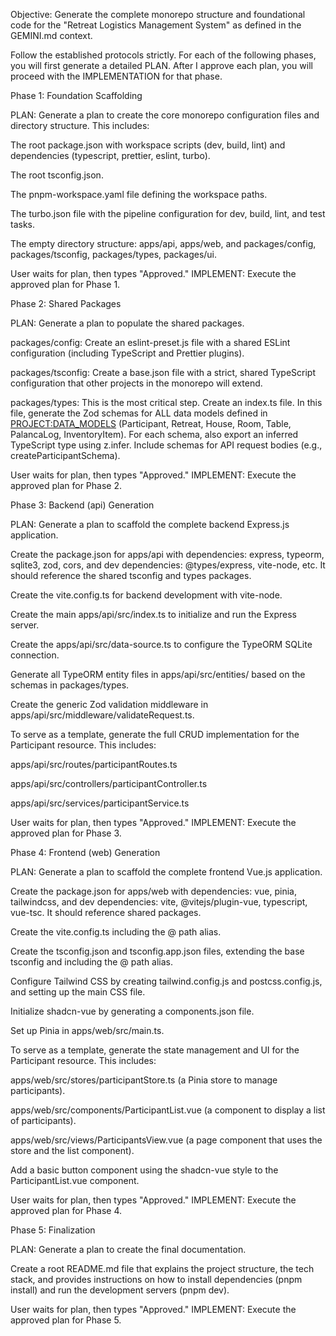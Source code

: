 Objective: Generate the complete monorepo structure and foundational code for the "Retreat Logistics Management System" as defined in the GEMINI.md context.

Follow the established protocols strictly. For each of the following phases, you will first generate a detailed PLAN. After I approve each plan, you will proceed with the IMPLEMENTATION for that phase.

Phase 1: Foundation Scaffolding

PLAN:
Generate a plan to create the core monorepo configuration files and directory structure. This includes:

The root package.json with workspace scripts (dev, build, lint) and dependencies (typescript, prettier, eslint, turbo).

The root tsconfig.json.

The pnpm-workspace.yaml file defining the workspace paths.

The turbo.json file with the pipeline configuration for dev, build, lint, and test tasks.

The empty directory structure: apps/api, apps/web, and packages/config, packages/tsconfig, packages/types, packages/ui.

User waits for plan, then types "Approved."
IMPLEMENT:
Execute the approved plan for Phase 1.

Phase 2: Shared Packages

PLAN:
Generate a plan to populate the shared packages.

packages/config: Create an eslint-preset.js file with a shared ESLint configuration (including TypeScript and Prettier plugins).

packages/tsconfig: Create a base.json file with a strict, shared TypeScript configuration that other projects in the monorepo will extend.

packages/types: This is the most critical step. Create an index.ts file. In this file, generate the Zod schemas for ALL data models defined in <PROJECT:DATA_MODELS> (Participant, Retreat, House, Room, Table, PalancaLog, InventoryItem). For each schema, also export an inferred TypeScript type using z.infer<typeof schemaName>. Include schemas for API request bodies (e.g., createParticipantSchema).

User waits for plan, then types "Approved."
IMPLEMENT:
Execute the approved plan for Phase 2.

Phase 3: Backend (api) Generation

PLAN:
Generate a plan to scaffold the complete backend Express.js application.

Create the package.json for apps/api with dependencies: express, typeorm, sqlite3, zod, cors, and dev dependencies: @types/express, vite-node, etc. It should reference the shared tsconfig and types packages.

Create the vite.config.ts for backend development with vite-node.

Create the main apps/api/src/index.ts to initialize and run the Express server.

Create the apps/api/src/data-source.ts to configure the TypeORM SQLite connection.

Generate all TypeORM entity files in apps/api/src/entities/ based on the schemas in packages/types.

Create the generic Zod validation middleware in apps/api/src/middleware/validateRequest.ts.

To serve as a template, generate the full CRUD implementation for the Participant resource. This includes:

apps/api/src/routes/participantRoutes.ts

apps/api/src/controllers/participantController.ts

apps/api/src/services/participantService.ts

User waits for plan, then types "Approved."
IMPLEMENT:
Execute the approved plan for Phase 3.

Phase 4: Frontend (web) Generation

PLAN:
Generate a plan to scaffold the complete frontend Vue.js application.

Create the package.json for apps/web with dependencies: vue, pinia, tailwindcss, and dev dependencies: vite, @vitejs/plugin-vue, typescript, vue-tsc. It should reference shared packages.

Create the vite.config.ts including the @ path alias.

Create the tsconfig.json and tsconfig.app.json files, extending the base tsconfig and including the @ path alias.

Configure Tailwind CSS by creating tailwind.config.js and postcss.config.js, and setting up the main CSS file.

Initialize shadcn-vue by generating a components.json file.

Set up Pinia in apps/web/src/main.ts.

To serve as a template, generate the state management and UI for the Participant resource. This includes:

apps/web/src/stores/participantStore.ts (a Pinia store to manage participants).

apps/web/src/components/ParticipantList.vue (a component to display a list of participants).

apps/web/src/views/ParticipantsView.vue (a page component that uses the store and the list component).

Add a basic button component using the shadcn-vue style to the ParticipantList.vue component.

User waits for plan, then types "Approved."
IMPLEMENT:
Execute the approved plan for Phase 4.

Phase 5: Finalization

PLAN:
Generate a plan to create the final documentation.

Create a root README.md file that explains the project structure, the tech stack, and provides instructions on how to install dependencies (pnpm install) and run the development servers (pnpm dev).

User waits for plan, then types "Approved."
IMPLEMENT:
Execute the approved plan for Phase 5.
